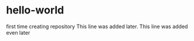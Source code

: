# hello-world
first time creating repository
This line was added later.
This line was added even later
